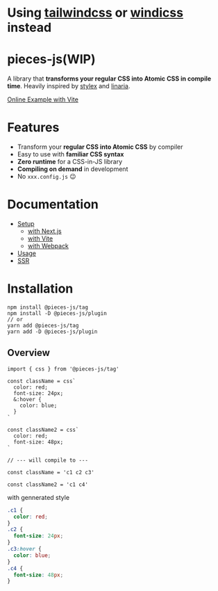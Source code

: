 # Using [tailwindcss](https://tailwindcss.com/) or [windicss](https://windicss.org/) instead

# pieces-js(WIP)

A library that __transforms your regular CSS into Atomic CSS in compile time__. Heavily inspired by [stylex](https://www.youtube.com/watch?v=ur-sGzUWId4) and [linaria](https://github.com/callstack/linaria).

[Online Example with Vite](https://codesandbox.io/s/dazzling-sanderson-rzsv0)

# Features

- Transform your __regular CSS into Atomic CSS__ by compiler
- Easy to use with __familiar CSS syntax__
- __Zero runtime__ for a CSS-in-JS library
- __Compiling on demand__ in development
- No `xxx.config.js` 😉

# Documentation

<!-- - [Examples](#Examples) -->
- [Setup](./docs/setup)
  - [with Next.js](./docs/setup/next.md)
  - [with Vite](./docs/setup/vite.md)
  - [with Webpack](./docs/setup/webpack.md)
- [Usage](./docs/usage.md)
- [SSR](./docs/ssr.md)

# Installation

```
npm install @pieces-js/tag
npm install -D @pieces-js/plugin
// or
yarn add @pieces-js/tag
yarn add -D @pieces-js/plugin
```

## Overview

```tsx
import { css } from '@pieces-js/tag'

const className = css`
  color: red;
  font-size: 24px;
  &:hover {
    color: blue;
  }
`

const className2 = css`
  color: red;
  font-size: 48px;
`

// --- will compile to ---

const className = 'c1 c2 c3'

const className2 = 'c1 c4'
```

with gennerated style

```css
.c1 {
  color: red;
}
.c2 {
  font-size: 24px;
}
.c3:hover {
  color: blue;
}
.c4 {
  font-size: 48px;
}
```

<!-- # Examples

- [Webpack + React]()
- [Vite + React]() -->


